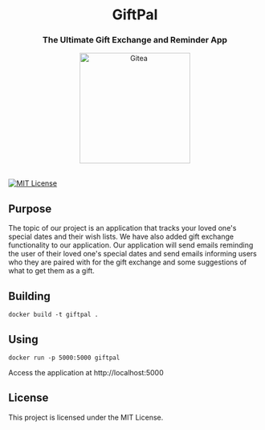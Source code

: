 <h1 align="center">GiftPal</h1>
<h3 align="center">The Ultimate Gift Exchange and Reminder App</h3>

<p align="center">
<img alt="Gitea" src="https://raw.githubusercontent.com/Samagoue/UMGC_CMSC495_SPRING_2023_GP2/master/static/GiftPalLogo.png" width="220"/>
</p>
</br>
<a href="https://github.com/Samagoue/UMGC_CMSC495_SPRING_2023_GP2">
<img alt="MIT License" src="https://img.shields.io/github/license/Samagoue/UMGC_CMSC495_SPRING_2023_GP2.svg"/>
</a>

## Purpose

The topic of our project is an application that tracks your loved one's special dates and their wish lists. We have also added gift exchange functionality to our application. Our application will send emails reminding the user of their loved one's special dates and send emails informing users who they are paired with for the gift exchange and some suggestions of what to get them as a gift. 

## Building

`docker build -t giftpal .`

## Using

`docker run -p 5000:5000 giftpal`

Access the application at http://localhost:5000

## License

This project is licensed under the MIT License.